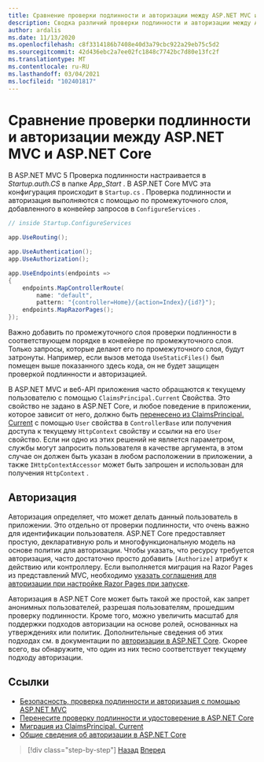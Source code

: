 ```yaml
---
title: Сравнение проверки подлинности и авторизации между ASP.NET MVC и ASP.NET Core
description: Сводка различий проверки подлинности и авторизации между ASP.NET MVC и ASP.NET Core.
author: ardalis
ms.date: 11/13/2020
ms.openlocfilehash: c8f3314186b7408e40d3a79cbc922a29eb75c5d2
ms.sourcegitcommit: 42d436ebc2a7ee02fc1848c7742bc7d80e13fc2f
ms.translationtype: MT
ms.contentlocale: ru-RU
ms.lasthandoff: 03/04/2021
ms.locfileid: "102401817"
---
```

# <a name="compare-authentication-and-authorization-between-aspnet-mvc-and-aspnet-core"></a>Сравнение проверки подлинности и авторизации между ASP.NET MVC и ASP.NET Core

В ASP.NET MVC 5 Проверка подлинности настраивается в *Startup.auth.CS* в папке *App_Start* . В ASP.NET Core MVC эта конфигурация происходит в `Startup.cs` . Проверка подлинности и авторизация выполняются с помощью по промежуточного слоя, добавленного в конвейер запросов в `ConfigureServices` .

```csharp
// inside Startup.ConfigureServices

app.UseRouting();

app.UseAuthentication();
app.UseAuthorization();

app.UseEndpoints(endpoints =>
{
    endpoints.MapControllerRoute(
        name: "default",
        pattern: "{controller=Home}/{action=Index}/{id?}");
    endpoints.MapRazorPages();
});
```

Важно добавить по промежуточного слоя проверки подлинности в соответствующем порядке в конвейере по промежуточного слоя. Только запросы, которые делают его по промежуточного слоя, будут затронуты. Например, если вызов метода `UseStaticFiles()` был помещен выше показанного здесь кода, он не будет защищен проверкой подлинности и авторизацией.

В ASP.NET MVC и веб-API приложения часто обращаются к текущему пользователю с помощью `ClaimsPrincipal.Current` Свойства. Это свойство не задано в ASP.NET Core, и любое поведение в приложении, которое зависит от него, должно быть [перенесено из ClaimsPrincipal. Current](/aspnet/core/migration/claimsprincipal-current) с помощью `User` свойства в `ControllerBase` или получения доступа к текущему `HttpContext` свойству и ссылки на его `User` свойство. Если ни одно из этих решений не является параметром, службы могут запросить пользователя в качестве аргумента, в этом случае он должен быть указан в любом расположении в приложении, а также `IHttpContextAccessor` может быть запрошен и использован для получения `HttpContext` .

## <a name="authorization"></a>Авторизация

Авторизация определяет, что может делать данный пользователь в приложении. Это отдельно от проверки подлинности, что очень важно для идентификации пользователя. ASP.NET Core предоставляет простую, декларативную роль и многофункциональную модель на основе политик для авторизации. Чтобы указать, что ресурсу требуется авторизация, часто достаточно просто добавить `[Authorize]` атрибут к действию или контроллеру. Если выполняется миграция на Razor Pages из представлений MVC, необходимо [указать соглашения для авторизации при настройке Razor Pages при запуске](/aspnet/core/security/authorization/razor-pages-authorization).

Авторизация в ASP.NET Core может быть такой же простой, как запрет анонимных пользователей, разрешая пользователям, прошедшим проверку подлинности. Кроме того, можно увеличить масштаб для поддержки подходов авторизации на основе ролей, основанных на утверждениях или политик. Дополнительные сведения об этих подходах см. в документации по [авторизации в ASP.NET Core](/aspnet/core/security/authorization/introduction). Скорее всего, вы обнаружите, что один из них тесно соответствует текущему подходу авторизации.

## <a name="references"></a>Ссылки

- [Безопасность, проверка подлинности и авторизация с помощью ASP.NET MVC](/aspnet/mvc/overview/security/)
- [Перенесите проверку подлинности и удостоверение в ASP.NET Core](/aspnet/mvc/overview/security/)
- [Миграция из ClaimsPrincipal. Current](/aspnet/core/migration/claimsprincipal-current)
- [Общие сведения об авторизации в ASP.NET Core](/aspnet/core/security/authorization/introduction)

>[!div class="step-by-step"]
>[Назад](webapi-differences.md)
>[Вперед](identity-differences.md)
